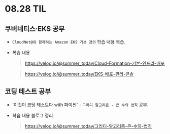 <h1> 08.28 TIL </h1>

## 쿠버네티스·EKS 공부

- `CloudNet@와 함께하는 Amazon EKS 기본 강의` 학습 내용 복습.

- 복습 내용
   > https://velog.io/@summer_today/Cloud-Formation-기본-인프라-배포
   
   > https://velog.io/@summer_today/EKS-배포-관리-콘솔


## 코딩 테스트 공부

- '이것이 코딩 테스트다 with 파이썬' - `그리디 알고리즘 - 큰 수의 법칙` 공부.

- 학습 내용 블로그 정리 
  > https://velog.io/@summer_today/그리디-알고리즘-큰-수의-법칙
